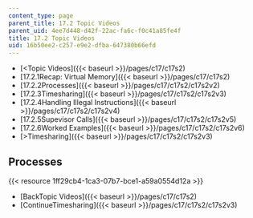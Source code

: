 ```yaml
---
content_type: page
parent_title: 17.2 Topic Videos
parent_uid: 4ee7d448-d42f-22ac-fa6c-f0c41a85fe4f
title: 17.2 Topic Videos
uid: 16b50ee2-c257-e9e2-dfba-647380b66efd
---
```


*   [<Topic Videos]({{< baseurl >}}/pages/c17/c17s2)
*   [17.2.1Recap: Virtual Memory]({{< baseurl >}}/pages/c17/c17s2)
*   [17.2.2Processes]({{< baseurl >}}/pages/c17/c17s2/c17s2v2)
*   [17.2.3Timesharing]({{< baseurl >}}/pages/c17/c17s2/c17s2v3)
*   [17.2.4Handling Illegal Instructions]({{< baseurl >}}/pages/c17/c17s2/c17s2v4)
*   [17.2.5Supevisor Calls]({{< baseurl >}}/pages/c17/c17s2/c17s2v5)
*   [17.2.6Worked Examples]({{< baseurl >}}/pages/c17/c17s2/c17s2v6)
*   [\>Timesharing]({{< baseurl >}}/pages/c17/c17s2/c17s2v3)

Processes
---------

{{< resource 1ff29cb4-1ca3-07b7-bce1-a59a0554d12a >}}

*   [BackTopic Videos]({{< baseurl >}}/pages/c17/c17s2)
*   [ContinueTimesharing]({{< baseurl >}}/pages/c17/c17s2/c17s2v3)